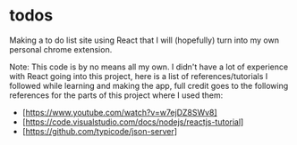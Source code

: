 # todos

Making a to do list site using React that I will (hopefully) turn into my own personal chrome extension.

Note: This code is by no means all my own. I didn't have a lot of experience with React going into this project, here is a list of references/tutorials I followed while learning and making the app, full credit goes to the following references for the parts of this project where I used them:

- [https://www.youtube.com/watch?v=w7ejDZ8SWv8]
- [https://code.visualstudio.com/docs/nodejs/reactjs-tutorial]
- [https://github.com/typicode/json-server]
